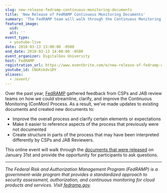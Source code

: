 ```yaml
---
slug: new-release-fedramp-continuous-monitoring-documents
title: 'New Release of FedRAMP Continuous Monitoring Documents'
summary: 'The FedRAMP team will walk through the Continuous Monitoring documents that were released January 31, 2018&#46;'
featured_image:
  uid:
  alt: ''
event_type:
  - youtube-live
date: 2018-03-13 13:00:00 -0500
end_date: 2018-03-13 14:00:00 -0500
event_organizer: DigitalGov University
host: FedRAMP
registration_url: https://www.eventbrite.com/e/new-release-of-fedramp-continuous-monitoring-documents-registration-43037189392
youtube_id: CNGKskdv1DY
aliases:
  - /event/
---
```


Over the past year, [FedRAMP](https://www.fedramp.gov/) gathered feedback from CSPs and JAB review teams on how we could streamline, clarify, and improve the Continuous Monitoring (ConMon) Process. As a result, we’ve made updates to existing documents and created new documents to:

- Improve the overall process and clarify certain elements or expectations
- Make it easier to reference aspects of the process that previously were not documented
- Create structure in parts of the process that may have been interpreted differently by CSPs and JAB Reviewers.

This online event will walk through the [documents that were released](https://www.fedramp.gov/new-conmon-documents-available/) on January 31st and provide the opportunity for participants to ask questions.

---

_The Federal Risk and Authorization Management Program (FedRAMP) is a government-wide program that provides a standardized approach to security assessment, authorization, and continuous monitoring for cloud products and services. Visit [fedramp.gov](https://www.fedramp.gov/)._
